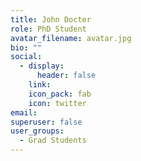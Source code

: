 ```yaml
---
title: John Docter
role: PhD Student
avatar_filename: avatar.jpg
bio: ""
social:
  - display:
      header: false
    link: 
    icon_pack: fab
    icon: twitter
email: 
superuser: false
user_groups:
  - Grad Students
---
```

